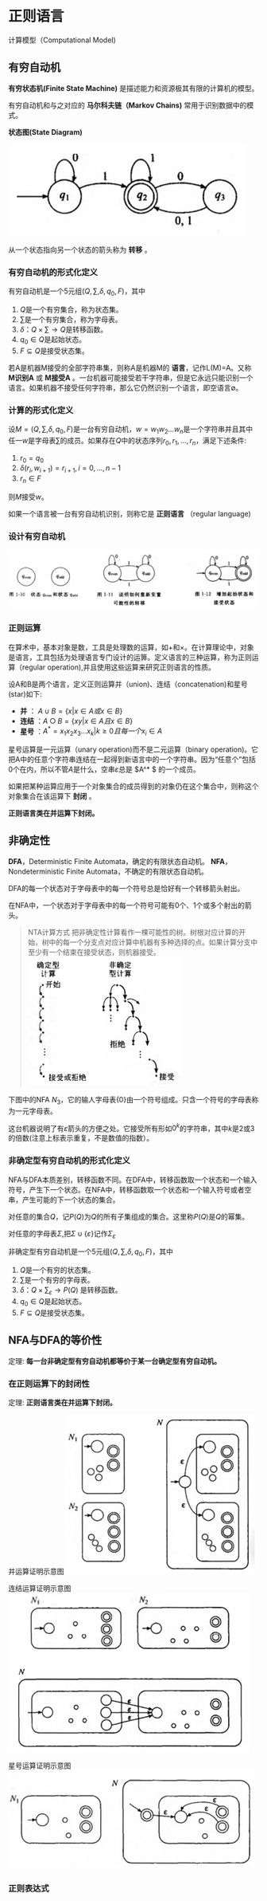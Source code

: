 #  正则语言

计算模型（Computational Model)

## 有穷自动机

**有穷状态机(Finite State Machine)** 是描述能力和资源极其有限的计算机的模型。

有穷自动机和与之对应的 **马尔科夫链（Markov Chains)** 常用于识别数据中的模式。

**状态图(State Diagram)**

![](assets/2-正则语言-f11e7.png)

从一个状态指向另一个状态的箭头称为 **转移** 。

### 有穷自动机的形式化定义

有穷自动机是一个5元组$(Q,∑,δ,q_0,F)$，其中

1. $Q$是一个有穷集合，称为状态集。
2. $∑$是一个有穷集合，称为字母表。
3. $δ：Q×∑→Q$是转移函数。
4. $q_0∈Q$是起始状态。
5. $F⊆Q$是接受状态集。

若A是机器M接受的全部字符串集，则称A是机器M的 **语言**，记作L(M)=A。又称 **M识别A** 或 **M接受A** 。一台机器可能接受若干字符串，但是它永远只能识别一个语言。如果机器不接受任何字符串，那么它仍然识别一个语言，即空语言∅。

### 计算的形式化定义

设$M=(Q,∑,δ,q_0,F)$是一台有穷自动机，$w=w_1w_2...w_n$是一个字符串并且其中任一$w$是字母表$∑$的成员。如果存在$Q$中的状态序列$r_0,r_1,...,r_n$，满足下述条件:

1. $r_0 = q_0$
2. $δ(r_i,w_{i+1}) = r_{i+1} , i = 0,..., n-1$
3. $r_n ∈ F$

则$M$接受$w$。

如果一个语言被一台有穷自动机识别，则称它是 **正则语言** （regular language)

### 设计有穷自动机

![](assets/2-正则语言-bff02.png)

### 正则运算

在算术中，基本对象是数，工具是处理数的运算，如+和×。在计算理论中，对象是语言，工具包括为处理语言专门设计的运箅。定义语言的三种运算，称为正则运算（regular operation),并且使用这些运算来研究正则语言的性质。

设A和B是两个语言，定义正则运算并（union)、连结（concatenation)和星号(star)如下:
- **并** ： $A∪B=\{ x|x∈A或x∈B \}$
- **连结** ：$A○B=\{ xy | x∈A且x∈B \}$
- **星号** ：$A^* = {x_1x_2x_3 \dots x_k|k≥0且每一个x_i∈A}$

星号运算是一元运算（unary operation)而不是二元运算（binary operation)。它把A中的任意个字符串连结在一起得到新语言中的一个字符串。因为“任意个”包括0个在内，所以不管$A$是什么，空串$ε$总是 $A^* $ 的一个成员。

如果把某种运算应用于一个对象集合的成员得到的对象仍在这个集合中，则称这个对象集合在该运算下 **封闭** 。

**正则语言类在并运算下封闭。**

## 非确定性

**DFA**，Deterministic Finite Automata，确定的有限状态自动机。
**NFA**，Nondeterministic Finite Automata，不确定的有限状态自动机。

DFA的每一个状态对于字母表中的每一个符号总是恰好有一个转移箭头射出。

在NFA中，一个状态对于字母表中的每一个符号可能有0个、1个或多个射出的箭头。

>NTA计算方式
>把非确定性计算看作一棵可能性的树。树根对应计算的开始，树中的每一个分支点对应计算中机器有多种选择的点。如果计算分支中至少有一个结束在接受状态，则机器接受。
>![](assets/2-正则语言-bb310.png)

下图中的NFA $N_3$，它的输人字母表$\{0\}$由一个符号组成。只含一个符号的字母表称为一元字母表。

这台机器说明了有$ε$箭头的方便之处。它接受所有形如$0^k$的字符串，其中$k$是2或3的倍数(注意上标表示重复，不是数值的指数）。

### 非确定型有穷自动机的形式化定义

NFA与DFA本质差别，转移函数不同。在DFA中，转移函数取一个状态和一个输入符号，产生下一个状态。在NFA中，转移函数取一个状态和一个输入符号或者空串，产生可能的下一个状态的集合。

对任意的集合$Q$，记$P(Q)$为$Q$的所有子集组成的集合。这里称$P(Q)$是$Q$的幂集。

对任意的字母表$Σ$,把$Σ∪\{ε\}$记作$Σ_ε$

非确定型有穷自动机是一个5元组$(Q,∑,δ,q_0,F)$，其中

1. $Q$是一个有穷的状态集。
2. $∑$是一个有穷的字母表。
3. $δ：Q×∑_ ε→P(Q)$ 是转移函数。
4. $q_0∈Q$是起始状态。
5. $F⊆Q$是接受状态集。

## NFA与DFA的等价性

定理: **每一台非确定型有穷自动机都等价于某一台确定型有穷自动机。**

### 在正则运算下的封闭性

定理: **正则语言类在并运算下封闭。**

并运算证明示意图
![](assets/2-正则语言-eb0e5.png)

连结运算证明示意图
![](assets/2-正则语言-47d16.png)

星号运算证明示意图
![](assets/2-正则语言-c5c50.png)

### 正则表达式
